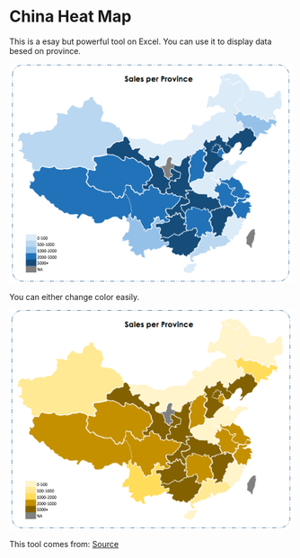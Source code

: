 # China Heat Map

This is a esay but powerful tool on Excel. You can use it to display data besed on province.

![Example1](https://github.com/Louise222/China_Heat_Map/blob/master/show1.png)

You can either change color easily.

![Example2](https://github.com/Louise222/China_Heat_Map/blob/master/show2.png)

This tool comes from: [Source](http://blog.csdn.net/stat_elliott/article/details/41552941)

